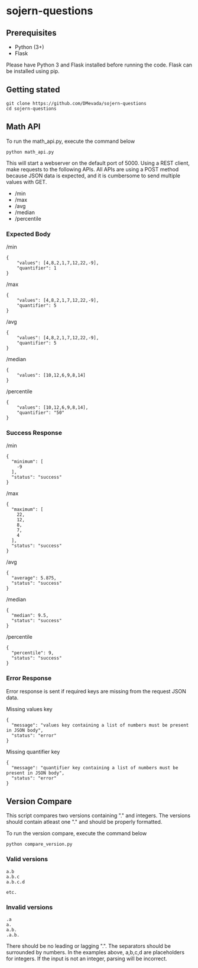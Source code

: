 # sojern-questions

## Prerequisites

- Python (3+)
- Flask

Please have Python 3 and Flask installed before running the code.
Flask can be installed using pip.

## Getting stated

```
git clone https://github.com/DMevada/sojern-questions
cd sojern-questions
```

## Math API

To run the math_api.py, execute the command below

```
python math_api.py
```

This will start a webserver on the default port of 5000.
Using a REST client, make requests to the following APIs.
All APIs are using a POST method because JSON data is expected, and it is
cumbersome to send multiple values with GET.

- /min
- /max
- /avg
- /median
- /percentile

### Expected Body

/min
```
{
	"values": [4,8,2,1,7,12,22,-9],
	"quantifier": 1
}
```

/max
```
{
	"values": [4,8,2,1,7,12,22,-9],
	"quantifier": 5
}
```

/avg
```
{
	"values": [4,8,2,1,7,12,22,-9],
	"quantifier": 5
}
```

/median
```
{
	"values": [10,12,6,9,8,14]
}
```

/percentile
```
{
	"values": [10,12,6,9,8,14],
	"quantifier": "50"
}
```

### Success Response

/min
```
{
  "minimum": [
    -9
  ],
  "status": "success"
}
```

/max
```
{
  "maximum": [
    22,
    12,
    8,
    7,
    4
  ],
  "status": "success"
}
```

/avg
```
{
  "average": 5.875,
  "status": "success"
}
```

/median
```
{
  "median": 9.5,
  "status": "success"
}
```

/percentile
```
{
  "percentile": 9,
  "status": "success"
}
```

### Error Response

Error response is sent if required keys are missing from the request JSON data.

Missing values key
```
{
  "message": "values key containing a list of numbers must be present in JSON body",
  "status": "error"
}
```

Missing quantifier key
```
{
  "message": "quantifier key containing a list of numbers must be present in JSON body",
  "status": "error"
}
```

## Version Compare

This script compares two versions containing "." and integers.
The versions should contain atleast one "." and should be properly formatted.

To run the version compare, execute the command below

```
python compare_version.py
```

### Valid versions

```
a.b
a.b.c
a.b.c.d

etc.
```

### Invalid versions

```
.a
a.
a.b.
.a.b.
```

There should be no leading or lagging ".".
The separators should be surrounded by numbers.
In the examples above, a,b,c,d are placeholders for integers.
If the input is not an integer, parsing will be incorrect.
